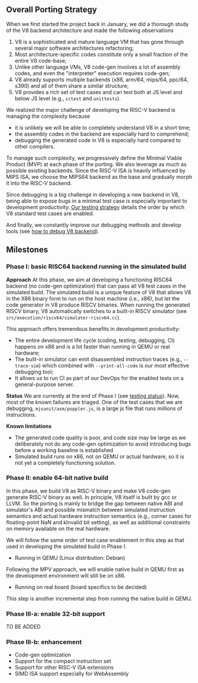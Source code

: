 ## Overall Porting Strategy

When we first started the project back in January, we did a thorough study of the V8 backend architecture and made the following observations
1. V8 is a sophisticated and mature language VM that has gone through several major software architectures refactoring;
2. Most architecture-specific codes constitute only a small fraction of the entire V8 code-base;
3. Unlike other language VMs, V8 code-gen involves a lot of assembly codes, and even the "interpreter" execution requires code-gen;
4. V8 already supports multiple backends (x86, arm/64, mips/64, ppc/64, s390) and all of them share a similar structure;
5. V8 provides a rich set of test cases and can test both at JS level and below JS level (e.g., `cctest` and `unittests`).

We realized the major challenge of developing the RISC-V backend is managing the complexity because 
- it is unlikely we will be able to completely understand V8 in a short time;
- the assembly codes in the backend are especially hard to comprehend; 
- debugging the generated code in V8 is especially hard compared to other compilers. 

To manage such complexity, we progressively define the Minimal Viable Product (MVP) at each phase of the porting. We also leverage as much as possible existing backends. Since the RISC-V ISA is heavily influenced by MIPS ISA, we choose the MIPS64 backend as the base and gradually morph it into the RISC-V backend. 

Since debugging is a big challenge in developing a new backend in V8, being able to expose bugs in a minimal test case is especially important to development productivity. [Our testing strategy](Testing-Strategy) details the order by which V8 standard test cases are enabled. 

And finally, we constantly improve our debugging methods and develop tools (see [how to debug V8 backend](How-to-debug-V8)). 

## Milestones

### Phase I: basic RISC64 backend running in the simulated build

**Approach**
At this phase, we aim at developing a functioning RISC64 backend (no code-gen optimization) that can pass all V8 test cases in the simulated build. The simulated build is a unique feature of V8 that allows V8 in the X86 binary form to run on the host machine (i.e., x86), but let the code generator in V8 produce RISCV binaries. When running the generated RISCV binary, V8 automatically switches to a built-in RISCV simulator (see `src/execution/riscv64/simulator-riscv64.cc`).

This approach offers tremendous benefits in development productivity:
- The entire development life cycle (coding, testing, debugging, CI) happens on x86 and is a lot faster than running in QEMU or real hardware;
- The built-in simulator can emit disassembled instruction traces (e.g., `--trace-sim`) which combined with `--print-all-code` is our most effective debugging tool;
- It allows us to run CI as part of our DevOps for the enabled tests on a general-purpose server.

**Status** 
We are currently at the end of Phase I (see [testing status](Testing-Status)). Now, most of the known failures are triaged. One of the test cases that we are debugging, `mjsunit/asm/poppler.js`, is a large js file that runs millions of instructions. 

**Known limitations**

- The generated code quality is poor, and code size may be large as we deliberately not do any code-gen optimization to avoid introducing bugs before a working baseline is established
- Simulated build runs on x86, not on QEMU or actual hardware, so it is not yet a completely functioning solution.

### Phase II: enable 64-bit native build

In this phase, we build V8 as RISC-V binary and make V8 code-gen generate RISC-V binary as well. In principle, V8 itself is built by gcc or LLVM. So the porting is mainly to bridge the gap between native ABI and simulator's ABI and possible mismatch between simulated instruction semantics and actual hardware instruction semantics (e.g., corner cases for floating-point NaN and kInvalid bit setting), as well as additional constraints on memory available on the real hardware.

We will follow the same order of test case enablement in this step as that used in developing the simulated build in Phase I.

- Running in QEMU (Linux distribution: Debian)

Following the MPV approach, we will enable native build in QEMU first as the development environment will still be on x86. 

- Running on real board (board specifics to be decided) 

This step is another incremental step from running the native build in QEMU.

### Phase III-a: enable 32-bit support

TO BE ADDED

### Phase III-b: enhancement

- Code-gen optimization
- Support for the compact instruction set
- Support for other RISC-V ISA extensions
- SIMD ISA support especially for WebAssembly 